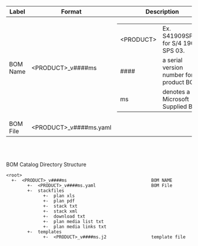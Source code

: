 
| Label    | Format                   | Description   |
| -------- | ------------------------ | ------------- |
| BOM Name | \<PRODUCT\>_v####ms      | <table><tr><td>\<PRODUCT\></td><td>Ex. S41909SPS03 for S/4 1909 SPS 03.</td></tr><tr><td>####</td><td>a serial version number for a product BOM.</td></tr><tr><td>ms</td><td>denotes a Microsoft Supplied BOM.</td></tr></table>|
| BOM File | \<PRODUCT\>_v####ms.yaml | |

<br/><br/><br/>
BOM Catalog Directory Structure
```
<root>
  +-  <PRODUCT>_v####ms                                BOM NAME
        +-  <PRODUCT>_v####ms.yaml                     BOM File
        +-  stackfiles
              +-  plan xls
              +-  plan pdf
              +-  stack txt
              +-  stack xml
              +-  download txt
              +-  plan media list txt
              +-  plan media links txt
        +-  templates
              +-  <PRODUCT>_v####ms.j2                 template file
```